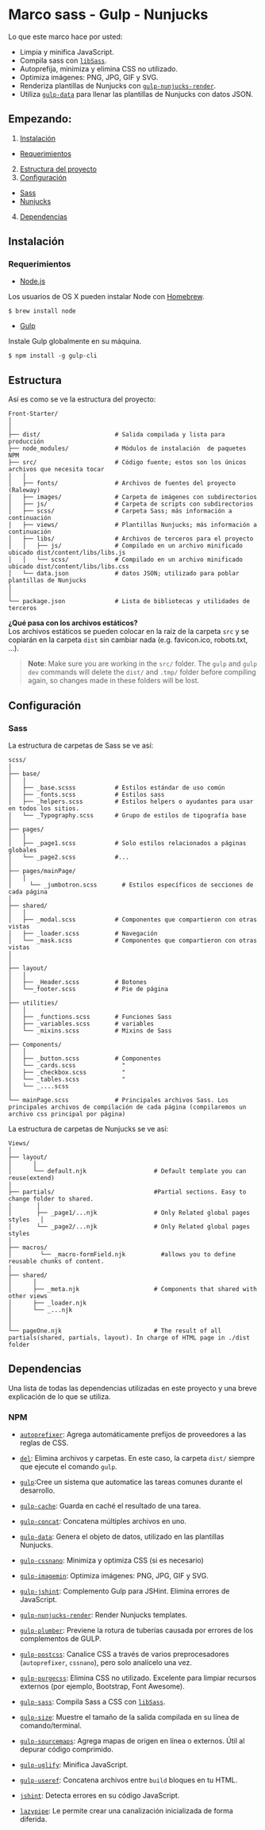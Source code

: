 Marco sass - Gulp - Nunjucks
======

Lo que este marco hace por usted:

* Limpia y minifica JavaScript.
* Compila sass con [`libSass`](https://github.com/sass/libsass "libsass"). 
* Autoprefija, minimiza y elimina CSS no utilizado.
* Optimiza imágenes: PNG, JPG, GIF y SVG.
* Renderiza plantillas de Nunjucks con [`gulp-nunjucks-render`](https://github.com/carlosl/gulp-nunjucks-render "gulp-nunjucks-render").
* Utiliza [`gulp-data`](https://github.com/colynb/gulp-data "gulp-data") para llenar las plantillas de Nunjucks con datos JSON.



Empezando:
------  

1. [Instalación](#installation)
  * [Requerimientos](#requirements)
2. [Estructura del proyecto](#structure)  
3. [Configuración](#config)  
  * [Sass](#sass)
  * [Nunjucks](#nunjucks)
4. [Dependencias](#dependencies)  

<a name="installation"></a> Instalación
------
### <a name="requirements"></a>Requerimientos

* [Node.js](https://nodejs.org/en/ "Node.js") 

Los usuarios de OS X pueden instalar Node con [Homebrew](http://brew.sh/ "Homebrew").

```shell
$ brew install node
```

* [Gulp](https://github.com/gulpjs/gulp/blob/master/docs/getting-started.md "Primeros pasos con Gulp")  

Instale Gulp globalmente en su máquina.

```shell
$ npm install -g gulp-cli
```

<a name="Structure"></a> Estructura
------
Así es como se ve la estructura del proyecto:


```
Front-Starter/
│
│
├── dist/                     # Salida compilada y lista para producción
├── node_modules/             # Módulos de instalación  de paquetes NPM
├── src/                      # Código fuente; estos son los únicos archivos que necesita tocar 
│   │ 
│   ├── fonts/                # Archivos de fuentes del proyecto (Raleway)
│   ├── images/               # Carpeta de imágenes con subdirectorios
│   ├── js/                   # Carpeta de scripts con subdirectorios
│   ├── scss/                 # Carpeta Sass; más información a continuación
│   ├── views/                # Plantillas Nunjucks; más información a continuación
│   ├── libs/                 # Archivos de terceros para el proyecto
│   │   ├── js/               # Compilado en un archivo minificado ubicado dist/content/libs/libs.js
│   │   └── scss/             # Compilado en un archivo minificado ubicado dist/content/libs/libs.css
│   └── data.json             # datos JSON; utilizado para poblar plantillas de Nunjucks
│
│
└── package.json              # Lista de bibliotecas y utilidades de terceros
```  
**¿Qué pasa con los archivos estáticos?**  
Los archivos estáticos se pueden colocar en la raíz de la carpeta `src` y se copiarán en la carpeta `dist` sin cambiar nada (e.g. favicon.ico, robots.txt, ...).

> **Note**: Make sure you are working in the `src/` folder. The `gulp` and `gulp dev` commands will delete the `dist/` and `.tmp/` folder before compiling again, so changes made in these folders will be lost.  

<a name="config"></a> Configuración
------
### <a name="sass"></a>Sass



La estructura de carpetas de Sass se ve así:


```
scss/
│
├── base/
│   │   
│   ├── _base.scsss           # Estilos estándar de uso común
│   ├── _fonts.scss           # Estilos sass
│   ├── _helpers.scss         # Estilos helpers o ayudantes para usar en todos los sitios.
│   └── _Typography.scss      # Grupo de estilos de tipografía base
│  
├── pages/
│   │   
│   ├── _page1.scss           # Solo estilos relacionados a páginas globales         
│   └── _page2.scss           #...
│        
├── pages/mainPage/
│   │
│	  └── _jumbotron.scss       # Estilos específicos de secciones de cada página
│	
├── shared/
│   │   
│   ├── _modal.scss           # Componentes que compartieron con otras vistas
│   ├── _loader.scss          # Navegación
│   └── _mask.scss            # Componentes que compartieron con otras vistas
│  
│  
├── layout/  
│   │    
│   ├── _Header.scss          # Botones
│   └──_footer.scss           # Pie de página
│  
├── utilities/     				  
│   │              
│   ├── _functions.scss       # Funciones Sass
│   ├── _variables.scss       # variables
│   └── _mixins.scss          # Mixins de Sass
│  
├── Components/ 
│   │     
│   ├── _button.scss          # Componentes 
│   └── _cards.scss           	"
│   ├── _checkbox.scss          "
│   └── _tables.scss            "
│   └── _....scss 
│  
└── mainPage.scss             # Principales archivos Sass. Los principales archivos de compilación de cada página (compilaremos un archivo css principal por página)
```


La estructura de carpetas de Nunjucks se ve así:


``` 
Views/                                                                       
│
├── layout/                                                                                           
│      │   
│      └── default.njk                   # Default template you can reuse(extend) 
│  
├── partials/                            #Partial sections. Easy to change folder to shared.                 
│       │                                                                                  
│       ├── _page1/...njk                # Only Related global pages styles   │
│       └── _page2/...njk                # Only Related global pages styles 
│        
├── macros/
│	     └── _macro-formField.njk          #allows you to define reusable chunks of content.
│	
├── shared/                                     
│      │   
│      ├── _meta.njk                     # Components that shared with other views
│      ├── _loader.njk             
│      └── _...njk                                                                                    
│                                                                                                    
│                                                                              
└── pageOne.njk                          # The result of all partials(shared, partials, layout). In charge of HTML page in ./dist folder

```



<a name="dependencies"></a>Dependencias
------  
Una lista de todas las dependencias utilizadas en este proyecto y una breve explicación de lo que se utiliza.  
### NPM
* [`autoprefixer`](https://github.com/postcss/autoprefixer "autoprefixer"): Agrega automáticamente prefijos de proveedores a las reglas de CSS.
* [`del`](https://github.com/sindresorhus/del "del"): Elimina archivos y carpetas. En este caso, la carpeta `dist/` siempre que ejecute el comando `gulp`.
* [`gulp`](http://gulpjs.com/ "gulp"):Cree un sistema que automatice las tareas comunes durante el desarrollo.
* [`gulp-cache`](https://github.com/jgable/gulp-cache "gulp-cache"): Guarda en caché el resultado de una tarea.
* [`gulp-concat`](https://github.com/contra/gulp-concat "gulp-concat"): Concatena múltiples archivos en uno.
* [`gulp-data`](https://github.com/colynb/gulp-data "gulp-data"): Genera el objeto de datos, utilizado en las plantillas Nunjucks.
* [`gulp-cssnano`](http://cssnano.co/ "gulp-cssnano"): Minimiza y optimiza CSS (si es necesario)
* [`gulp-imagemin`](https://github.com/sindresorhus/gulp-imagemin "gulp-imagemin"): Optimiza imágenes: PNG, JPG, GIF y SVG.
* [`gulp-jshint`](https://github.com/spalger/gulp-jshint "gulp-jshint"): Complemento Gulp para JSHint. Elimina errores de JavaScript.
* [`gulp-nunjucks-render`](https://github.com/carlosl/gulp-nunjucks-render "gulp-nunjucks-render"): Render Nunjucks templates.
* [`gulp-plumber`](https://github.com/floatdrop/gulp-plumber "gulp-plumber"): Previene la rotura de tuberías causada por errores de los complementos de GULP.
* [`gulp-postcss`]( "gulp-postcss"): Canalice CSS a través de varios preprocesadores (`autoprefixer`, `cssnano`), pero solo analícelo una vez.
* [`gulp-purgecss`](https://github.com/FullHuman/gulp-purgecss "gulp-purgecss"): Elimina CSS no utilizado. Excelente para limpiar recursos externos (por ejemplo, Bootstrap, Font Awesome).
* [`gulp-sass`](https://github.com/dlmanning/gulp-sass "gulp-sass"): Compila Sass a CSS con [`libSass`](https://github.com/sass/libsass "libsass").

* [`gulp-size`](https://github.com/sindresorhus/gulp-size "gulp-size"): Muestre el tamaño de la salida compilada en su línea de comando/terminal.
* [`gulp-sourcemaps`](https://github.com/floridoo/gulp-sourcemaps "gulp-sourcemaps"): Agrega mapas de origen en línea o externos. Útil al depurar código comprimido.
* [`gulp-uglify`](https://github.com/terinjokes/gulp-uglify "gulp-uglify"): Minifica JavaScript. 
* [`gulp-useref`](https://github.com/jonkemp/gulp-useref "gulp-useref"): Concatena archivos entre `build` bloques en tu HTML.
* [`jshint`](https://github.com/jshint/jshint "jshint"): Detecta errores en su código JavaScript.
* [`lazypipe`](https://github.com/OverZealous/lazypipe "lazypipe"): Le permite crear una canalización inicializada de forma diferida.



